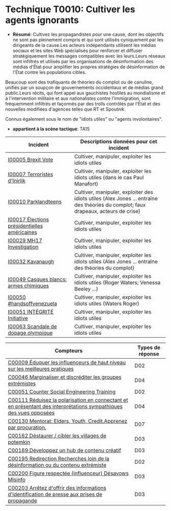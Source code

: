 # Technique T0010: Cultiver les agents ignorants

* **Résumé**: Cultivez les propagandistes pour une cause, dont les objectifs ne sont pas pleinement compris et qui sont utilisés cyniquement par les dirigeants de la cause.Les acteurs indépendants utilisent les médias sociaux et les sites Web spécialisés pour renforcer et diffuser stratégiquement les messages compatibles avec les leurs.Leurs réseaux sont infiltrés et utilisés par les organisations de désinformation des médias d'État pour amplifier les propres stratégies de désinformation de l'État contre les populations cibles.

Beaucoup sont des trafiquants de théories du complot ou de canuline, unifiés par un soupçon de gouvernements occidentaux et de médias grand public.Leurs récits, qui font appel aux gauchistes hostiles au mondialisme et à l'intervention militaire et aux nationalistes contre l'immigration, sont fréquemment infiltrés et façonnés par des trolls contrôlés par l'État et des nouvelles modifiées d'agences telles que RT et Spoutnik.

Connus également sous le nom de "idiots utiles" ou "agents involontaires".

* **appartient à la scène tactique**: TA15

|Incident |Descriptions données pour cet incident |
|-------- |-------------------- |
|[I00005 Brexit Vote](../../generated_pages/incidents/I00005.md) |Cultiver, manipuler, exploiter les idiots utiles |
|[I00007 Terroristes d'Inirlik](../../generated_pages/incidents/I00007.md) |Cultiver, manipuler, exploiter les idiots utiles (dans le cas Paul Manafort) |
|[I00010 Parklandteens](../../generated_pages/incidents/I00010.md) |Cultiver, manipuler, exploiter des idiots utiles (Alex Jones ... entraîne des théories du complot; faux drapeaux, acteurs de crise) |
|[I00017 Élections présidentielles américaines](../../generated_pages/incidents/I00017.md) |Cultiver, manipuler, exploiter les idiots utiles |
|[I00029 MH17 Investigation](../../generated_pages/incidents/I00029.md) |Cultiver, manipuler, exploiter les idiots utiles |
|[I00032 Kavanaugh](../../generated_pages/incidents/I00032.md) |Cultiver, manipuler, exploiter les idiots utiles (Alex Jones ... entraîne des théories du complot) ||[I00044 JADEHELM EXERCICE](../../generated_pages/incidents/I00044.md) |Cultiver, manipuler, exploiter les idiots utiles (Alex Jones ... entraîne des théories du complot) |
|[I00049 Casques blancs: armes chimiques](../../generated_pages/incidents/I00049.md) |Cultiver, manipuler, exploiter les idiots utiles (Roger Waters; Venessa Beeley ...) |
|[I00050 #handsoffvenezuela](../../generated_pages/incidents/I00050.md) |Cultiver, manipuler, exploiter les idiots utiles (Waters Roger) |
|[I00051 INTÉGRITÉ Initiative](../../generated_pages/incidents/I00051.md) |Cultiver, manipuler, exploiter les idiots utiles |
|[I00063 Scandale de dopage olympique](../../generated_pages/incidents/I00063.md) |Cultiver, manipuler, exploiter les idiots utiles |



|Compteurs |Types de réponse |
|-------- |-------------- |
|[C00009 Éduquer les influenceurs de haut niveau sur les meilleures pratiques](../../generated_pages/counters/C00009.md) |D02 |
|[C00046 Marginaliser et discréditer les groupes extrémistes](../../generated_pages/counters/C00046.md) |D04 ||[C00048 Influenceurs de noms et de honte](../../generated_pages/counters/C00048.md) |D07 |
|[C00051 Counter Social Engineering Training](../../generated_pages/counters/C00051.md) |D02 |
|[C00111 Réduisez la polarisation en connectant et en présentant des interprétations sympathiques des vues opposées](../../generated_pages/counters/C00111.md) |D04 |
|[C00130 Mentorat: Elders, Youth, Credit.Apprenez par procuration.](../../generated_pages/counters/C00130.md) |D07 |
|[C00162 Déstaurer / cibler les villages de potemkin](../../generated_pages/counters/C00162.md) |D03 |
|[C00169 Développez un hub de contenu créatif](../../generated_pages/counters/C00169.md) |D03 |
|[C00195 Redirection Recherches loin de la désinformation ou du contenu extrémiste](../../generated_pages/counters/C00195.md) |D02 |
|[C00200 Figure respectée (influenceur) Désavows Misinfo](../../generated_pages/counters/C00200.md) |D03 |
|[C00203 Arrêtez d'offrir des informations d'identification de presse aux prises de propagande](../../generated_pages/counters/C00203.md) |D03 |Ne pas modifier au-dessus de cette ligne - veuillez ajouter des notes ci-dessous
